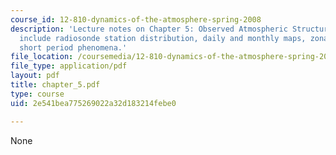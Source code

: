 ```yaml
---
course_id: 12-810-dynamics-of-the-atmosphere-spring-2008
description: 'Lecture notes on Chapter 5: Observed Atmospheric Structures. Topics
  include radiosonde station distribution, daily and monthly maps, zonal means, and
  short period phenomena.'
file_location: /coursemedia/12-810-dynamics-of-the-atmosphere-spring-2008/2e541bea775269022a32d183214febe0_chapter_5.pdf
file_type: application/pdf
layout: pdf
title: chapter_5.pdf
type: course
uid: 2e541bea775269022a32d183214febe0

---
```

None